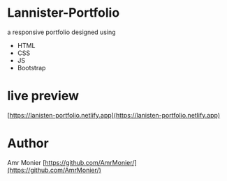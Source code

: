 # Lannister-Portfolio
a responsive portfolio designed using 
- HTML
- CSS
- JS
- Bootstrap 

# live preview
[https://lanisten-portfolio.netlify.app](https://lanisten-portfolio.netlify.app)

# Author 
Amr Monier <Full stack web dev> [https://github.com/AmrMonier/](https://github.com/AmrMonier/)
